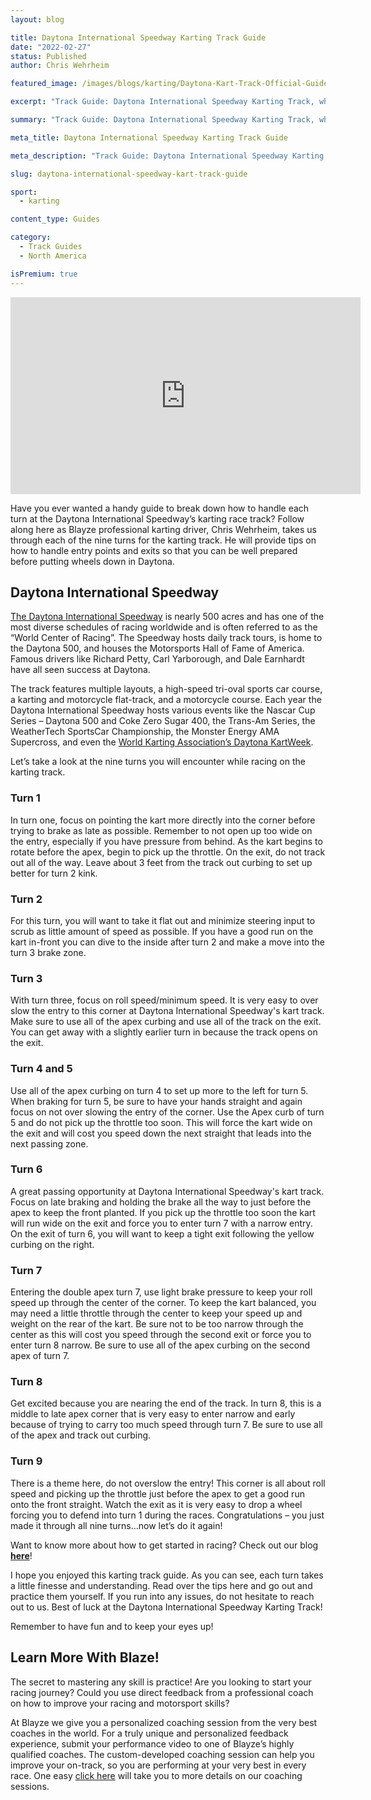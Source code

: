 ```yaml
---
layout: blog

title: Daytona International Speedway Karting Track Guide
date: "2022-02-27"
status: Published
author: Chris Wehrheim

featured_image: /images/blogs/karting/Daytona-Kart-Track-Official-Guide-compressor.jpg

excerpt: "Track Guide: Daytona International Speedway Karting Track, what to know before you go. Read along to learn how to handle each turn on the karting track."

summary: "Track Guide: Daytona International Speedway Karting Track, what to know before you go. Read along to learn how to handle each turn on the karting track."

meta_title: Daytona International Speedway Karting Track Guide

meta_description: "Track Guide: Daytona International Speedway Karting Track, what to know before you go. Read along to learn how to handle each turn on the karting track."

slug: daytona-international-speedway-kart-track-guide

sport:
  - karting

content_type: Guides

category:
  - Track Guides
  - North America

isPremium: true
---
```


<iframe id="videoIframe" width="560" height="315" src="https://www.youtube.com/embed/t0FkdO-m4SI" frameborder="0" allow="accelerometer; autoplay; encrypted-media; gyroscope; picture-in-picture" allowfullscreen></iframe>

Have you ever wanted a handy guide to break down how to handle each turn at the Daytona International Speedway’s karting race track? Follow along here as Blayze professional karting driver, Chris Wehrheim, takes us through each of the nine turns for the karting track. He will provide tips on how to handle entry points and exits so that you can be well prepared before putting wheels down in Daytona.

## Daytona International Speedway

[The Daytona International Speedway](https://www.daytonainternationalspeedway.com/about-us/) is nearly 500 acres and has one of the most diverse schedules of racing worldwide and is often referred to as the “World Center of Racing”. The Speedway hosts daily track tours, is home to the Daytona 500, and houses the Motorsports Hall of Fame of America. Famous drivers like Richard Petty, Carl Yarborough, and Dale Earnhardt have all seen success at Daytona.

The track features multiple layouts, a high-speed tri-oval sports car course, a karting and motorcycle flat-track, and a motorcycle course. Each year the Daytona International Speedway hosts various events like the Nascar Cup Series – Daytona 500 and Coke Zero Sugar 400, the Trans-Am Series, the WeatherTech SportsCar Championship, the Monster Energy AMA Supercross, and even the [World Karting Association’s Daytona KartWeek](https://www.worldkarting.com/tag/daytona-kartweek/).

Let’s take a look at the nine turns you will encounter while racing on the karting track.

### Turn 1

In turn one, focus on pointing the kart more directly into the corner before trying to brake as late as possible. Remember to not open up too wide on the entry, especially if you have pressure from behind. As the kart begins to rotate before the apex, begin to pick up the throttle. On the exit, do not track out all of the way. Leave about 3 feet from the track out curbing to set up better for turn 2 kink.

### Turn 2

For this turn, you will want to take it flat out and minimize steering input to scrub as little amount of speed as possible. If you have a good run on the kart in-front you can dive to the inside after turn 2 and make a move into the turn 3 brake zone.

### Turn 3

With turn three, focus on roll speed/minimum speed. It is very easy to over slow the entry to this corner at Daytona International Speedway's kart track. Make sure to use all of the apex curbing and use all of the track on the exit. You can get away with a slightly earlier turn in because the track opens on the exit.

### Turn 4 and 5

Use all of the apex curbing on turn 4 to set up more to the left for turn 5. When braking for turn 5, be sure to have your hands straight and again focus on not over slowing the entry of the corner. Use the Apex curb of turn 5 and do not pick up the throttle too soon. This will force the kart wide on the exit and will cost you speed down the next straight that leads into the next passing zone.

### Turn 6

A great passing opportunity at Daytona International Speedway's kart track. Focus on late braking and holding the brake all the way to just before the apex to keep the front planted. If you pick up the throttle too soon the kart will run wide on the exit and force you to enter turn 7 with a narrow entry. On the exit of turn 6, you will want to keep a tight exit following the yellow curbing on the right.

### Turn 7

Entering the double apex turn 7, use light brake pressure to keep your roll speed up through the center of the corner. To keep the kart balanced, you may need a little throttle through the center to keep your speed up and weight on the rear of the kart. Be sure not to be too narrow through the center as this will cost you speed through the second exit or force you to enter turn 8 narrow. Be sure to use all of the apex curbing on the second apex of turn 7.

### Turn 8

Get excited because you are nearing the end of the track. In turn 8, this is a middle to late apex corner that is very easy to enter narrow and early because of trying to carry too much speed through turn 7. Be sure to use all of the apex and track out curbing.

### Turn 9

There is a theme here, do not overslow the entry! This corner is all about roll speed and picking up the throttle just before the apex to get a good run onto the front straight. Watch the exit as it is very easy to drop a wheel forcing you to defend into turn 1 during the races. Congratulations – you just made it through all nine turns…now let’s do it again!

Want to know more about how to get started in racing? Check out our blog **[here](https://blayze.io/blog/karting/how-to-get-started-in-racing)**!

I hope you enjoyed this karting track guide. As you can see, each turn takes a little finesse and understanding. Read over the tips here and go out and practice them yourself. If you run into any issues, do not hesitate to reach out to us. Best of luck at the Daytona International Speedway Karting Track!

Remember to have fun and to keep your eyes up!

## Learn More With Blaze!

The secret to mastering any skill is practice! Are you looking to start your racing journey? Could you use direct feedback from a professional coach on how to improve your racing and motorsport skills?

At Blayze we give you a personalized coaching session from the very best coaches in the world. For a truly unique and personalized feedback experience, submit your performance video to one of Blayze’s highly qualified coaches. The custom-developed coaching session can help you improve your on-track, so you are performing at your very best in every race. One easy [click here](https://blayze.io/) will take you to more details on our coaching sessions.
